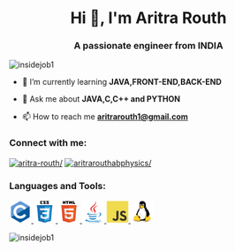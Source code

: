 <h1 align="center">Hi 👋, I'm Aritra Routh</h1>
<h3 align="center">A passionate engineer from INDIA</h3>

<p align="left"> <img src="https://komarev.com/ghpvc/?username=insidejob1&label=Profile%20views&color=0e75b6&style=flat" alt="insidejob1" /> </p>

- 🌱 I’m currently learning **JAVA,FRONT-END,BACK-END**

- 💬 Ask me about **JAVA,C,C++ and PYTHON**

- 📫 How to reach me **aritrarouth1@gmail.com**

<h3 align="left">Connect with me:</h3>
<p align="left">
<a href="https://linkedin.com/in/aritra-routh/" target="blank"><img align="center" src="https://raw.githubusercontent.com/rahuldkjain/github-profile-readme-generator/master/src/images/icons/Social/linked-in-alt.svg" alt="aritra-routh/" height="30" width="40" /></a>
<a href="https://www.leetcode.com/aritrarouthabphysics/" target="blank"><img align="center" src="https://raw.githubusercontent.com/rahuldkjain/github-profile-readme-generator/master/src/images/icons/Social/leet-code.svg" alt="aritrarouthabphysics/" height="30" width="40" /></a>
</p>

<h3 align="left">Languages and Tools:</h3>
<p align="left"> <a href="https://www.cprogramming.com/" target="_blank" rel="noreferrer"> <img src="https://raw.githubusercontent.com/devicons/devicon/master/icons/c/c-original.svg" alt="c" width="40" height="40"/> </a> <a href="https://www.w3schools.com/css/" target="_blank" rel="noreferrer"> <img src="https://raw.githubusercontent.com/devicons/devicon/master/icons/css3/css3-original-wordmark.svg" alt="css3" width="40" height="40"/> </a> <a href="https://www.w3.org/html/" target="_blank" rel="noreferrer"> <img src="https://raw.githubusercontent.com/devicons/devicon/master/icons/html5/html5-original-wordmark.svg" alt="html5" width="40" height="40"/> </a> <a href="https://www.java.com" target="_blank" rel="noreferrer"> <img src="https://raw.githubusercontent.com/devicons/devicon/master/icons/java/java-original.svg" alt="java" width="40" height="40"/> </a> <a href="https://developer.mozilla.org/en-US/docs/Web/JavaScript" target="_blank" rel="noreferrer"> <img src="https://raw.githubusercontent.com/devicons/devicon/master/icons/javascript/javascript-original.svg" alt="javascript" width="40" height="40"/> </a> <a href="https://www.linux.org/" target="_blank" rel="noreferrer"> <img src="https://raw.githubusercontent.com/devicons/devicon/master/icons/linux/linux-original.svg" alt="linux" width="40" height="40"/> </a> </p>

<p><img align="center" src="https://github-readme-stats.vercel.app/api/top-langs?username=insidejob1&show_icons=true&locale=en&layout=compact" alt="insidejob1" /></p>
